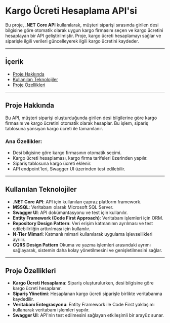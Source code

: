 # **Kargo Ücreti Hesaplama API'si**

Bu proje, **.NET Core API** kullanılarak, müşteri siparişi sırasında girilen desi bilgisine göre otomatik olarak uygun kargo firmasını seçen ve kargo ücretini hesaplayan bir API geliştirilmiştir. Proje, kargo ücreti hesaplamayı sağlar ve siparişle ilgili verileri güncelleyerek ilgili kargo ücretini kaydeder.

---

## **İçerik**
- [Proje Hakkında](#proje-hakkında)
- [Kullanılan Teknolojiler](#kullanılan-teknolojiler)
- [Proje Özellikleri](#proje-özellikleri)

---

## **Proje Hakkında**

Bu API, müşteri siparişi oluşturduğunda girilen desi bilgilerine göre kargo firmasını ve kargo ücretini otomatik olarak hesaplar. Bu işlem, sipariş tablosuna yansıyan kargo ücreti ile tamamlanır.

### **Ana Özellikler:**
- Desi bilgisine göre kargo firmasının otomatik seçimi.
- Kargo ücreti hesaplaması, kargo firma tarifeleri üzerinden yapılır.
- Sipariş tablosuna kargo ücreti eklenir.
- API endpoint'leri, Swagger UI üzerinden test edilebilir.

---

## **Kullanılan Teknolojiler**

- **.NET Core API**: API için kullanılan çapraz platform framework.
- **MSSQL**: Veritabanı olarak Microsoft SQL Server.
- **Swagger UI**: API dokümantasyonu ve test için kullanılır.
- **Entity Framework (Code First Approach)**: Veritabanı işlemleri için ORM.
- **Repository Design Pattern**: Veri erişim katmanının ayrılması ve test edilebilirliğin arttırılması için kullanılır.
- **N-Tier Mimari**: Katmanlı mimari kullanılarak uygulama işlevsellikleri ayrılır.
- **CQRS Design Pattern** Okuma ve yazma işlemleri arasındaki ayrımı sağlayarak, sistemin daha kolay yönetilmesini ve genişletilmesini sağlar.

---

## **Proje Özellikleri**

- **Kargo Ücreti Hesaplama**: Sipariş oluşturulurken, desi bilgisine göre kargo ücreti hesaplanır.
- **Sipariş Yönetimi**: Hesaplanan kargo ücreti siparişle birlikte veritabanına kaydedilir.
- **Veritabanı Entegrasyonu**: Entity Framework ile Code First yaklaşımı kullanarak veritabanı işlemleri yapılır.
- **Swagger UI**: API'nin test edilmesini sağlayan etkileşimli bir arayüz sunar.


